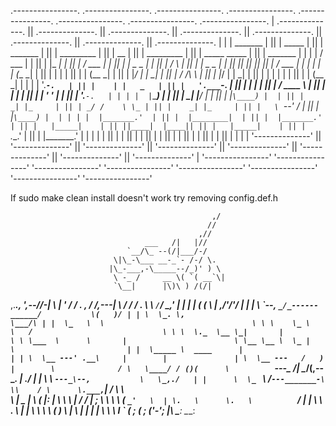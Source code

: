  .----------------.  .----------------.  .----------------.  .----------------.  .----------------.  .----------------.  .----------------.  .----------------. 
| .--------------. || .--------------. || .--------------. || .--------------. || .--------------. || .--------------. || .--------------. || .--------------. |
| |    _______   | || |   _____      | || |    _______   | || |  _________   | || |      __      | || |  _________   | || | _____  _____ | || |    _______   | |
| |   /  ___  |  | || |  |_   _|     | || |   /  ___  |  | || | |  _   _  |  | || |     /  \     | || | |  _   _  |  | || ||_   _||_   _|| || |   /  ___  |  | |
| |  |  (__ \_|  | || |    | |       | || |  |  (__ \_|  | || | |_/ | | \_|  | || |    / /\ \    | || | |_/ | | \_|  | || |  | |    | |  | || |  |  (__ \_|  | |
| |   '.___`-.   | || |    | |   _   | || |   '.___`-.   | || |     | |      | || |   / ____ \   | || |     | |      | || |  | '    ' |  | || |   '.___`-.   | |
| |  |`\____) |  | || |   _| |__/ |  | || |  |`\____) |  | || |    _| |_     | || | _/ /    \ \_ | || |    _| |_     | || |   \ `--' /   | || |  |`\____) |  | |
| |  |_______.'  | || |  |________|  | || |  |_______.'  | || |   |_____|    | || ||____|  |____|| || |   |_____|    | || |    `.__.'    | || |  |_______.'  | |
| |              | || |              | || |              | || |              | || |              | || |              | || |              | || |              | |
| '--------------' || '--------------' || '--------------' || '--------------' || '--------------' || '--------------' || '--------------' || '--------------' |
 '----------------'  '----------------'  '----------------'  '----------------'  '----------------'  '----------------'  '----------------'  '----------------' 
 
 
If sudo make clean install doesn't work try removing config.def.h




                                                 ,/
                                                //
                                              ,//
                                  ___   /|   |//
                              `__/\_ --(/|___/-/
                           \|\_-\___ __-_`- /-/ \.
                          |\_-___,-\_____--/_)' ) \
                           \ -_ /     __ \( `( __`\|
                           `\__|      |\)\ ) /(/|
   ,._____.,            ',--//-|      \  |  '   /
  /     __. \,          / /,---|       \       /
 / /    _. \  \        `/`_/ _,'        |     |
|  | ( (  \   |      ,/\'__/'/          |     |
|  \  \`--, `_/_------______/           \(   )/
| | \  \_. \,                            \___/\
| |  \_   \  \                                 \
\ \    \_ \   \   /                             \
 \ \  \._  \__ \_|       |                       \
  \ \___  \      \       |                        \
   \__ \__ \  \_ |       \                         |
   |  \_____ \  ____      |                        |
   | \  \__ ---' .__\     |        |               |
   \  \__ ---   /   )     |        \              /
    \   \____/ / ()(      \          `---_       /|
     \__________/(,--__    \_________.    |    ./ |
       |     \ \  `---_\--,           \   \_,./   |
       |      \  \_ ` \    /`---_______-\   \\    /
        \      \.___,`|   /              \   \\   \
         \     |  \_ \|   \              (   |:    |
          \    \      \    |             /  / |    ;
           \    \      \    \          ( `_'   \  |
            \.   \      \.   \          `__/   |  |
              \   \       \.  \                |  |
               \   \        \  \               (  )
                \   |        \  |              |  |
                 |  \         \ \              I  `
                 ( __;        ( _;            ('-_';
                 |___\        \___:            \___:
                        

 
